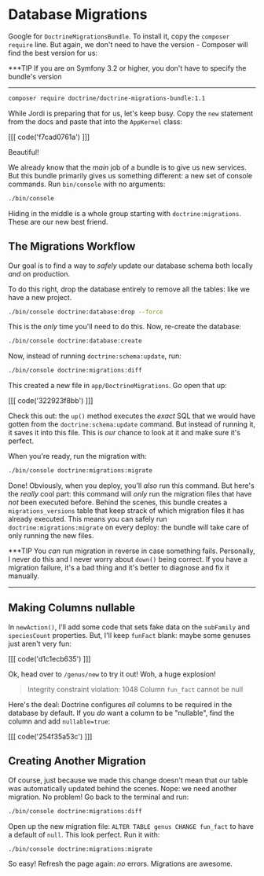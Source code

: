 # Database Migrations

Google for `DoctrineMigrationsBundle`. To install it, copy the `composer require`
line. But again, we don't need to have the version - Composer will find the best
version for us:

***TIP
If you are on Symfony 3.2 or higher, you don't have to specify the bundle's version
***

```bash
composer require doctrine/doctrine-migrations-bundle:1.1
```

While Jordi is preparing that for us, let's keep busy. Copy the `new` statement from
the docs and paste that into the `AppKernel` class:

[[[ code('f7cad0761a') ]]]

Beautiful!

We already know that the *main* job of a bundle is to give us new services. But this
bundle primarily gives us something different: a new set of console commands. Run
`bin/console` with no arguments:

```bash
./bin/console
```

Hiding in the middle is a whole group starting with `doctrine:migrations`. These
are our new best friend.

## The Migrations Workflow

Our goal is to find a way to *safely* update our database schema both locally *and*
on production.

To do this right, drop the database entirely to remove all the tables: like we have
a new project.

```bash
./bin/console doctrine:database:drop --force
```

This is the *only* time you'll need to do this. Now, re-create the database:

```bash
./bin/console doctrine:database:create
```

Now, instead of running `doctrine:schema:update`, run:

```bash
./bin/console doctrine:migrations:diff
```

This created a new file in `app/DoctrineMigrations`. Go open that up:

[[[ code('322923f8bb') ]]]

Check this out: the `up()` method executes the *exact* SQL that we would have gotten
from the `doctrine:schema:update` command. But instead of running it, it saves it
into this file. This is *our* chance to look at it and make sure it's perfect.

When you're ready, run the migration with:

```bash
./bin/console doctrine:migrations:migrate
```

Done! Obviously, when you deploy, you'll *also* run this command. But here's the
*really* cool part: this command will *only* run the migration files that have *not*
been executed before. Behind the scenes, this bundle creates a `migrations_versions`
table that keep strack of which migration files it has already executed. This means
you can safely run `doctrine:migrations:migrate` on every deploy: the bundle will
take care of only running the new files.

***TIP
You *can* run migration in reverse in case something fails. Personally, I never
do this and I never worry about `down()` being correct. If you have a migration
failure, it's a bad thing and it's better to diagnose and fix it manually.
***

## Making Columns nullable

In `newAction()`, I'll add some code that sets fake data on the `subFamily`
and `speciesCount` properties. But, I'll keep `funFact` blank: maybe some genuses just aren't
very fun:

[[[ code('d1c1ecb635') ]]]

Ok, head over to `/genus/new` to try it out! Woh, a huge explosion!

> Integrity constraint violation: 1048 Column `fun_fact` cannot be null

Here's the deal: Doctrine configures *all* columns to be required in the database
by default. If you *do* want a column to be "nullable", find the column and add
`nullable=true`:

[[[ code('254f35a53c') ]]]

## Creating Another Migration

Of course, just because we made this change doesn't mean that our table was automatically
updated behind the scenes. Nope: we need another migration. No problem! Go back to
the terminal and run:

```bash
./bin/console doctrine:migrations:diff
```

Open up the new migration file: `ALTER TABLE genus CHANGE fun_fact` to have a default
of `null`. This look perfect. Run it with:

```bash
./bin/console doctrine:migrations:migrate
```

So easy! Refresh the page again: *no* errors. Migrations are awesome.
